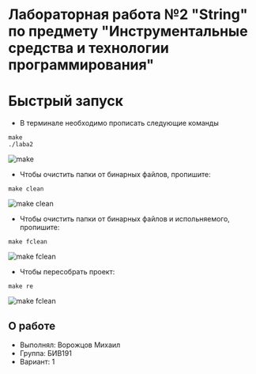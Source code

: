 # Лабораторная работа №2 "String" по предмету "Инструментальные средства и технологии программирования"

# Быстрый запуск
- В терминале необходимо прописать следующие команды
```
make
./laba2
```
![make](https://user-images.githubusercontent.com/54765046/153476893-f23a81a6-6bf4-46f4-90ee-561ddf6bfaed.png)
- Чтобы очистить папки от бинарных файлов, пропишите:
```
make clean
```
![make clean](https://user-images.githubusercontent.com/54765046/153476774-c5f6bea3-640e-466c-b1a1-b7491386f4ed.png)
- Чтобы очистить папки от бинарных файлов и испольняемого, пропишите:
```
make fclean
```
![make fclean](https://user-images.githubusercontent.com/54765046/153476698-c51f8a02-39eb-4985-bcda-f22296fd280e.png)
- Чтобы пересобрать проект:
```
make re
```
![make fclean](https://user-images.githubusercontent.com/54765046/153476584-df11b327-67c8-43af-8cb9-3cbf72a231bc.png)
## О работе
 - Выполнял: Ворожцов Михаил
 - Группа: БИВ191
 - Вариант: 1